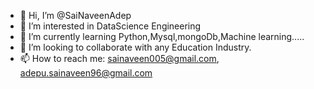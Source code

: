 - 👋 Hi, I’m @SaiNaveenAdep
- 👀 I’m interested in DataScience Engineering
- 🌱 I’m currently learning Python,Mysql,mongoDb,Machine learning.....
- 💞️ I’m looking to collaborate with any Education Industry.
- 📫 How to reach me: sainaveen005@gmail.com, adepu.sainaveen96@gmail.com

<!---
SaiNaveenAdep/SaiNaveenAdep is a ✨ special ✨ repository because its `README.md` (this file) appears on your GitHub profile.
You can click the Preview link to take a look at your changes.
--->

